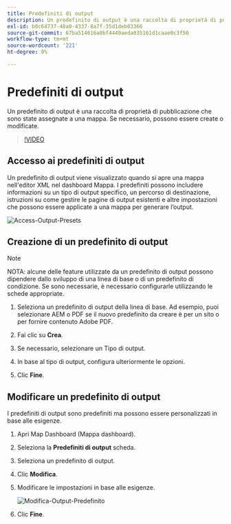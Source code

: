 ```yaml
---
title: Predefiniti di output
description: Un predefinito di output è una raccolta di proprietà di pubblicazione che sono state assegnate a una mappa
exl-id: b0c64737-48a0-4337-8a7f-35d1deb03366
source-git-commit: 67ba514616a0bf4449aeda035161d1caae0c3f50
workflow-type: tm+mt
source-wordcount: '221'
ht-degree: 0%

---
```


# Predefiniti di output

Un predefinito di output è una raccolta di proprietà di pubblicazione che sono state assegnate a una mappa. Se necessario, possono essere create o modificate.

>[!VIDEO](https://video.tv.adobe.com/v/338989?quality=12&learn=on)

## Accesso ai predefiniti di output

Un predefinito di output viene visualizzato quando si apre una mappa nell&#39;editor XML nel dashboard Mappa. I predefiniti possono includere informazioni su un tipo di output specifico, un percorso di destinazione, istruzioni su come gestire le pagine di output esistenti e altre impostazioni che possono essere applicate a una mappa per generare l’output.

![Access-Output-Presets](images/access-output-presets.png)

## Creazione di un predefinito di output

>[!NOTE]
>
>NOTA: alcune delle feature utilizzate da un predefinito di output possono dipendere dallo sviluppo di una linea di base o di un predefinito di condizione. Se sono necessarie, è necessario configurarle utilizzando le schede appropriate.

1. Seleziona un predefinito di output della linea di base. Ad esempio, puoi selezionare AEM o PDF se il nuovo predefinito da creare è per un sito o per fornire contenuto Adobe PDF.

1. Fai clic su **Crea**.

1. Se necessario, selezionare un Tipo di output.

1. In base al tipo di output, configura ulteriormente le opzioni.

1. Clic **Fine**.

## Modificare un predefinito di output

I predefiniti di output sono predefiniti ma possono essere personalizzati in base alle esigenze.

1. Apri Map Dashboard (Mappa dashboard).

1. Seleziona la **Predefiniti di output** scheda.

1. Seleziona un predefinito di output.

1. Clic **Modifica**.

1. Modificare le impostazioni in base alle esigenze.

   ![Modifica-Output-Predefinito](images/edit-output-preset.png)

1. Clic **Fine**.

